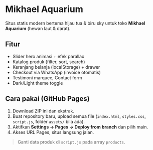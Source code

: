 # Mikhael Aquarium
Situs statis modern bertema hijau tua & biru sky untuk toko **Mikhael Aquarium** (hewan laut & darat).

## Fitur
- Slider hero animasi + efek parallax
- Katalog produk (filter, sort, search)
- Keranjang belanja (localStorage) + drawer
- Checkout via WhatsApp (invoice otomatis)
- Testimoni marquee, Contact form
- Dark/Light theme toggle

## Cara pakai (GitHub Pages)
1. Download ZIP ini dan ekstrak.
2. Buat repository baru, upload semua file (`index.html`, `styles.css`, `script.js`, folder `assets/` bila ada).
3. Aktifkan **Settings → Pages → Deploy from branch** dan pilih main.
4. Akses URL Pages, situs langsung jalan.

> Ganti data produk di `script.js` pada array `products`.
